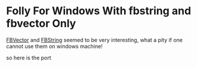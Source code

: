 Folly For Windows With fbstring and fbvector Only
===================================================

[FBVector](https://github.com/facebook/folly/blob/master/folly/docs/FBVector.md) and
[FBString](https://github.com/facebook/folly/blob/master/folly/docs/FBString.md) seemed
to be very interesting, what a pity if one cannot use them on windows machine!

so here is the port


